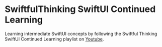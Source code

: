 # SwiftfulThinking SwiftUI Continued Learning

Learning intermediate SwiftUI concepts by following the Swiftful Thinking SwiftUI Continued Learning playlist on [Youtube](https://www.youtube.com/watch?v=S5e1eXL8Vpk&list=PLwvDm4VfkdpiagxAXCT33Rkwnc5IVhTar&ab_channel=SwiftfulThinking).
